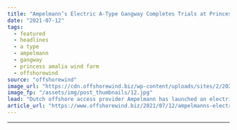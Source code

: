 ```yaml
---
title: "Ampelmann’s Electric A-Type Gangway Completes Trials at Princess Amalia OWF"
date: "2021-07-12"
tags: 
  - featured
  - headlines
  - a type
  - ampelmann
  - gangway
  - princess amalia wind farm
  - offshorewind
source: "offshorewind"
image_url: "https://cdn.offshorewind.biz/wp-content/uploads/sites/2/2021/07/12162502/Ampelmann-electtic-A-type-gangway.jpg"
image_fp: "/assets/img/post_thumbnails/12.jpg"
lead: "Dutch offshore access provider Ampelmann has launched an electric version of its A-type gangway"
article_url: "https://www.offshorewind.biz/2021/07/12/ampelmanns-electric-a-type-gangway-completes-trials-at-princess-amalia-owf/"
---
```


---
